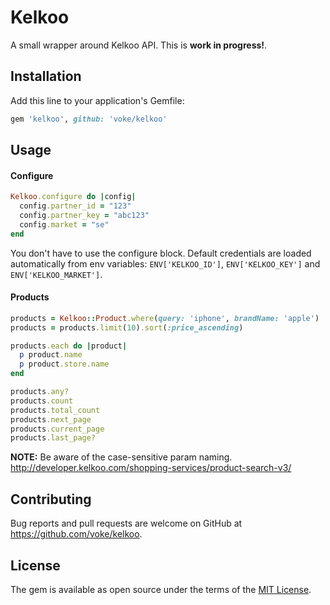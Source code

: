 # Kelkoo

A small wrapper around Kelkoo API. This is **work in progress!**.

## Installation

Add this line to your application's Gemfile:

```ruby
gem 'kelkoo', github: 'voke/kelkoo'
```

## Usage

#### Configure
```ruby
Kelkoo.configure do |config|
  config.partner_id = "123"
  config.partner_key = "abc123"
  config.market = "se"
end
```

You don't have to use the configure block. Default credentials are loaded
automatically from env variables: `ENV['KELKOO_ID']`, `ENV['KELKOO_KEY']`
and `ENV['KELKOO_MARKET']`.

#### Products
```ruby
products = Kelkoo::Product.where(query: 'iphone', brandName: 'apple')
products = products.limit(10).sort(:price_ascending)

products.each do |product|
  p product.name
  p product.store.name
end

products.any?
products.count
products.total_count
products.next_page
products.current_page
products.last_page?

```
**NOTE:** Be aware of the case-sensitive param naming.
http://developer.kelkoo.com/shopping-services/product-search-v3/

## Contributing

Bug reports and pull requests are welcome on GitHub at https://github.com/voke/kelkoo.

## License

The gem is available as open source under the terms of the [MIT License](http://opensource.org/licenses/MIT).

